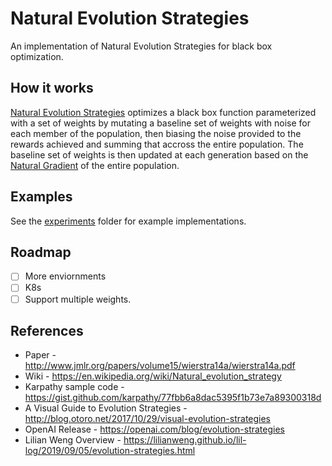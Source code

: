 # Natural Evolution Strategies
An implementation of Natural Evolution Strategies for black box optimization.

## How it works
[Natural Evolution Strategies](http://www.jmlr.org/papers/volume15/wierstra14a/wierstra14a.pdf) optimizes a black box function parameterized with a set of weights by mutating a baseline 
set of weights with noise for each member of the population, then biasing the noise provided to the rewards achieved
and summing that accross the entire population. The baseline set of weights is then updated at each generation based on the 
[Natural Gradient](https://towardsdatascience.com/its-only-natural-an-excessively-deep-dive-into-natural-gradient-optimization-75d464b89dbb) of the 
entire population.

## Examples
See the [experiments](./experiments) folder for example implementations.

## Roadmap
- [ ] More enviornments
- [ ] K8s
- [ ] Support multiple weights.

## References
- Paper - http://www.jmlr.org/papers/volume15/wierstra14a/wierstra14a.pdf
- Wiki - https://en.wikipedia.org/wiki/Natural_evolution_strategy
- Karpathy sample code - https://gist.github.com/karpathy/77fbb6a8dac5395f1b73e7a89300318d
- A Visual Guide to Evolution Strategies - http://blog.otoro.net/2017/10/29/visual-evolution-strategies
- OpenAI Release - https://openai.com/blog/evolution-strategies
- Lilian Weng Overview - https://lilianweng.github.io/lil-log/2019/09/05/evolution-strategies.html